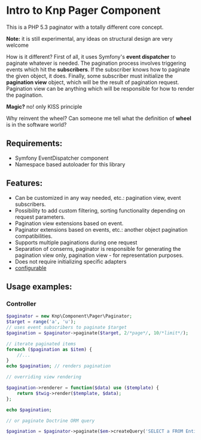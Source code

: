 # Intro to Knp Pager Component

This is a PHP 5.3 paginator with a totally different core concept.

**Note:** it is still experimental, any ideas on structural design are very welcome

How is it different? First of all, it uses Symfony's **event dispatcher** to paginate whatever is needed.
The pagination process involves triggering events which hit the **subscribers**. If the subscriber
knows how to paginate the given object, it does. Finally, some subscriber must initialize the
**pagination view** object, which will be the result of pagination request. Pagination view
can be anything which will be responsible for how to render the pagination.

**Magic?** no! only KISS principle

Why reinvent the wheel? Can someone me tell what the definition of **wheel** is in the software world? 

## Requirements:

- Symfony EventDispatcher component
- Namespace based autoloader for this library

## Features:

- Can be customized in any way needed, etc.: pagination view, event subscribers.
- Possibility to add custom filtering, sorting functionality depending on request parameters.
- Pagination view extensions based on event.
- Paginator extensions based on events, etc.: another object pagination compatibilities.
- Supports multiple paginations during one request
- Separation of conserns, paginator is responsible for generating the pagination view only,
pagination view - for representation purposes.
- Does not require initializing specific adapters
- [configurable](config.md)

## Usage examples:

### Controller

```php
$paginator = new Knp\Component\Pager\Paginator;
$target = range('a', 'u');
// uses event subscribers to paginate $target
$pagination = $paginator->paginate($target, 2/*page*/, 10/*limit*/);

// iterate paginated items
foreach ($pagination as $item) {
    //...
}
echo $pagination; // renders pagination

// overriding view rendering

$pagination->renderer = function($data) use ($template) {
    return $twig->render($template, $data);
};

echo $pagination;

// or paginate Doctrine ORM query

$pagination = $paginator->paginate($em->createQuery('SELECT a FROM Entity\Article a'), 1, 10);
```
